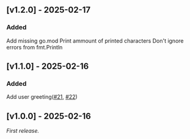 ## [v1.2.0] - 2025-02-17
### Added
Add missing go.mod
Print ammount of printed characters
Don't ignore errors from fmt.Println

## [v1.1.0] - 2025-02-16
### Added
Add user greeting([#21](https://github.com/KrzysztofMolon/sandbox/pull/21), [#22](https://github.com/KrzysztofMolon/sandbox/pull/22))

## [v1.0.0] - 2025-02-16

_First release._
